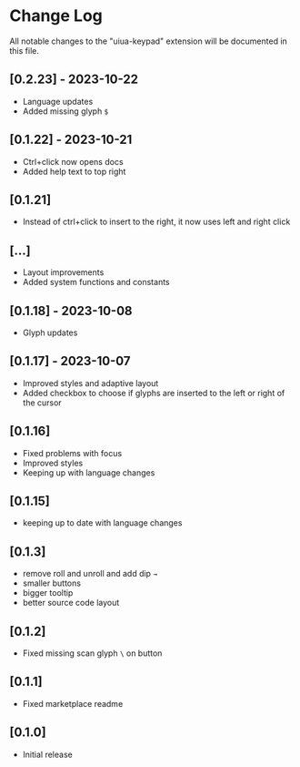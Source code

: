 # Change Log

All notable changes to the "uiua-keypad" extension will be documented in this file.

## [0.2.23] - 2023-10-22

- Language updates
- Added missing glyph `$`

## [0.1.22] - 2023-10-21

- Ctrl+click now opens docs
- Added help text to top right

## [0.1.21]

- Instead of ctrl+click to insert to the right, it now uses left and right click

## [...]

- Layout improvements
- Added system functions and constants

## [0.1.18] - 2023-10-08

- Glyph updates

## [0.1.17] - 2023-10-07

- Improved styles and adaptive layout
- Added checkbox to choose if glyphs are inserted to the left or right of the cursor

## [0.1.16]

- Fixed problems with focus
- Improved styles
- Keeping up with language changes

## [0.1.15]

- keeping up to date with language changes

## [0.1.3]

- remove roll and unroll and add dip `→`
- smaller buttons
- bigger tooltip
- better source code layout

## [0.1.2]

- Fixed missing scan glyph `\` on button

## [0.1.1]

- Fixed marketplace readme

## [0.1.0]

- Initial release
